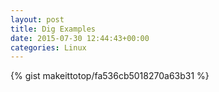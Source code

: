 ```yaml
---
layout: post                                                                                                              
title: Dig Examples                                                                                                                       
date: 2015-07-30 12:44:43+00:00                                                                                                                        
categories: Linux                                                                                                                
---                                                                                                                              
```


{% gist makeittotop/fa536cb5018270a63b31 %}                                                                                                           

